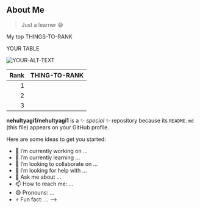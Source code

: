 ## About Me

> Just a learner 😅


<!--
<details> <!--<details open>-->
<summary>My top THINGS-TO-RANK</summary>

YOUR TABLE

</details>


<picture>
 <source media="(prefers-color-scheme: dark)" srcset="https://blog.entheosweb.com/wp-content/uploads/2020/09/dark_mode_icons.jpg">
 <source media="(prefers-color-scheme: light)" srcset="https://blog.entheosweb.com/wp-content/uploads/2020/09/dark_mode_icons.jpg">
 <img alt="YOUR-ALT-TEXT" src="YOUR-DEFAULT-IMAGE">
</picture>

| Rank | THING-TO-RANK |
|-----:|---------------|
|     1|               |
|     2|               |
|     3|               |



**nehultyagi1/nehultyagi1** is a ✨ _special_ ✨ repository because its `README.md` (this file) appears on your GitHub profile.

Here are some ideas to get you started:

- 🔭 I’m currently working on ...
- 🌱 I’m currently learning ...
- 👯 I’m looking to collaborate on ...
- 🤔 I’m looking for help with ...
- 💬 Ask me about ...
- 📫 How to reach me: ...
- 😄 Pronouns: ...
- ⚡ Fun fact: ...
-->
